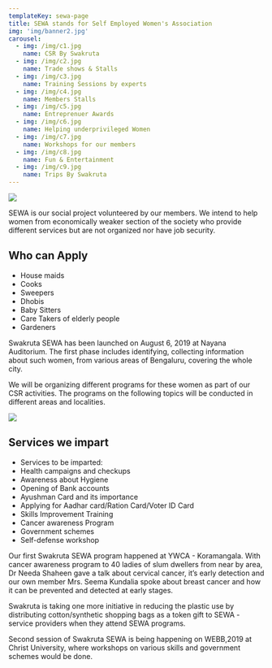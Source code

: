 ```yaml
---
templateKey: sewa-page
title: SEWA stands for Self Employed Women's Association
img: 'img/banner2.jpg'
carousel: 
  - img: /img/c1.jpg
    name: CSR By Swakruta
  - img: /img/c2.jpg
    name: Trade shows & Stalls
  - img: /img/c3.jpg
    name: Training Sessions by experts
  - img: /img/c4.jpg
    name: Members Stalls
  - img: /img/c5.jpg
    name: Entreprenuer Awards
  - img: /img/c6.jpg
    name: Helping underprivileged Women
  - img: /img/c7.jpg
    name: Workshops for our members
  - img: /img/c8.jpg
    name: Fun & Entertainment
  - img: /img/c9.jpg
    name: Trips By Swakruta
---
```

![](http://www.swakruta.in/static/85976568287a517c9870ad87d786a8c7/07fe7/sewa2.jpg)

SEWA is our social project volunteered by our members. We intend to help women from economically weaker section of the society who provide different services but are not organized nor have job security.

## Who can Apply

* House maids
* Cooks
* Sweepers
* Dhobis
* Baby Sitters
* Care Takers of elderly people
* Gardeners

Swakruta SEWA has been launched on August 6, 2019 at Nayana Auditorium. The first phase includes identifying, collecting information about such women, from various areas of Bengaluru, covering the whole city.

We will be organizing different programs for these women as part of our CSR activities. The programs on the following topics will be conducted in different areas and localities.

![](/img/sewa3.jpg)

## Services we impart

* Services to be imparted:
* Health campaigns and checkups
* Awareness about Hygiene
* Opening of Bank accounts
* Ayushman Card and its importance
* Applying for Aadhar card/Ration Card/Voter ID Card
* Skills Improvement Training
* Cancer awareness Program
* Government schemes
* Self-defense workshop

Our first Swakruta SEWA program happened at YWCA - Koramangala. With cancer awareness program to 40 ladies of slum dwellers from near by area, Dr Needa Shaheen gave a talk about cervical cancer, it’s early detection and our own member Mrs. Seema Kundalia spoke about breast cancer and how it can be prevented and detected at early stages.

Swakruta is taking one more initiative in reducing the plastic use by distributing cotton/synthetic shopping bags as a token gift to SEWA - service providers when they attend SEWA programs.

Second session of Swakruta SEWA is being happening on WEBB,2019 at Christ University, where workshops on various skills and government schemes would be done.
